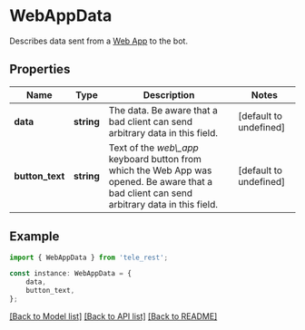 # WebAppData

Describes data sent from a [Web App](https://core.telegram.org/bots/webapps) to the bot.

## Properties

Name | Type | Description | Notes
------------ | ------------- | ------------- | -------------
**data** | **string** | The data. Be aware that a bad client can send arbitrary data in this field. | [default to undefined]
**button_text** | **string** | Text of the *web\\_app* keyboard button from which the Web App was opened. Be aware that a bad client can send arbitrary data in this field. | [default to undefined]

## Example

```typescript
import { WebAppData } from 'tele_rest';

const instance: WebAppData = {
    data,
    button_text,
};
```

[[Back to Model list]](../README.md#documentation-for-models) [[Back to API list]](../README.md#documentation-for-api-endpoints) [[Back to README]](../README.md)

